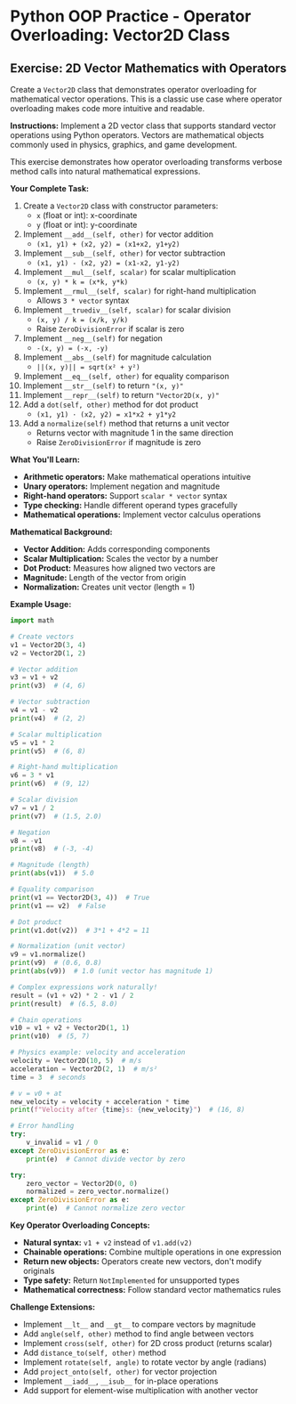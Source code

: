 # Python OOP Practice - Operator Overloading: Vector2D Class

## Exercise: 2D Vector Mathematics with Operators

Create a `Vector2D` class that demonstrates operator overloading for mathematical vector operations. This is a classic use case where operator overloading makes code more intuitive and readable.

**Instructions:**
Implement a 2D vector class that supports standard vector operations using Python operators. Vectors are mathematical objects commonly used in physics, graphics, and game development.

This exercise demonstrates how operator overloading transforms verbose method calls into natural mathematical expressions.

**Your Complete Task:**
1. Create a `Vector2D` class with constructor parameters:
   - `x` (float or int): x-coordinate
   - `y` (float or int): y-coordinate
2. Implement `__add__(self, other)` for vector addition
   - `(x1, y1) + (x2, y2) = (x1+x2, y1+y2)`
3. Implement `__sub__(self, other)` for vector subtraction
   - `(x1, y1) - (x2, y2) = (x1-x2, y1-y2)`
4. Implement `__mul__(self, scalar)` for scalar multiplication
   - `(x, y) * k = (x*k, y*k)`
5. Implement `__rmul__(self, scalar)` for right-hand multiplication
   - Allows `3 * vector` syntax
6. Implement `__truediv__(self, scalar)` for scalar division
   - `(x, y) / k = (x/k, y/k)`
   - Raise `ZeroDivisionError` if scalar is zero
7. Implement `__neg__(self)` for negation
   - `-(x, y) = (-x, -y)`
8. Implement `__abs__(self)` for magnitude calculation
   - `||(x, y)|| = sqrt(x² + y²)`
9. Implement `__eq__(self, other)` for equality comparison
10. Implement `__str__(self)` to return `"(x, y)"`
11. Implement `__repr__(self)` to return `"Vector2D(x, y)"`
12. Add a `dot(self, other)` method for dot product
    - `(x1, y1) · (x2, y2) = x1*x2 + y1*y2`
13. Add a `normalize(self)` method that returns a unit vector
    - Returns vector with magnitude 1 in the same direction
    - Raise `ZeroDivisionError` if magnitude is zero

**What You'll Learn:**
- **Arithmetic operators:** Make mathematical operations intuitive
- **Unary operators:** Implement negation and magnitude
- **Right-hand operators:** Support `scalar * vector` syntax
- **Type checking:** Handle different operand types gracefully
- **Mathematical operations:** Implement vector calculus operations

**Mathematical Background:**
- **Vector Addition:** Adds corresponding components
- **Scalar Multiplication:** Scales the vector by a number
- **Dot Product:** Measures how aligned two vectors are
- **Magnitude:** Length of the vector from origin
- **Normalization:** Creates unit vector (length = 1)

**Example Usage:**
```python
import math

# Create vectors
v1 = Vector2D(3, 4)
v2 = Vector2D(1, 2)

# Vector addition
v3 = v1 + v2
print(v3)  # (4, 6)

# Vector subtraction
v4 = v1 - v2
print(v4)  # (2, 2)

# Scalar multiplication
v5 = v1 * 2
print(v5)  # (6, 8)

# Right-hand multiplication
v6 = 3 * v1
print(v6)  # (9, 12)

# Scalar division
v7 = v1 / 2
print(v7)  # (1.5, 2.0)

# Negation
v8 = -v1
print(v8)  # (-3, -4)

# Magnitude (length)
print(abs(v1))  # 5.0

# Equality comparison
print(v1 == Vector2D(3, 4))  # True
print(v1 == v2)  # False

# Dot product
print(v1.dot(v2))  # 3*1 + 4*2 = 11

# Normalization (unit vector)
v9 = v1.normalize()
print(v9)  # (0.6, 0.8)
print(abs(v9))  # 1.0 (unit vector has magnitude 1)

# Complex expressions work naturally!
result = (v1 + v2) * 2 - v1 / 2
print(result)  # (6.5, 8.0)

# Chain operations
v10 = v1 + v2 + Vector2D(1, 1)
print(v10)  # (5, 7)

# Physics example: velocity and acceleration
velocity = Vector2D(10, 5)  # m/s
acceleration = Vector2D(2, 1)  # m/s²
time = 3  # seconds

# v = v0 + at
new_velocity = velocity + acceleration * time
print(f"Velocity after {time}s: {new_velocity}")  # (16, 8)

# Error handling
try:
    v_invalid = v1 / 0
except ZeroDivisionError as e:
    print(e)  # Cannot divide vector by zero

try:
    zero_vector = Vector2D(0, 0)
    normalized = zero_vector.normalize()
except ZeroDivisionError as e:
    print(e)  # Cannot normalize zero vector
```

**Key Operator Overloading Concepts:**
- **Natural syntax:** `v1 + v2` instead of `v1.add(v2)`
- **Chainable operations:** Combine multiple operations in one expression
- **Return new objects:** Operators create new vectors, don't modify originals
- **Type safety:** Return `NotImplemented` for unsupported types
- **Mathematical correctness:** Follow standard vector mathematics rules

**Challenge Extensions:**
- Implement `__lt__` and `__gt__` to compare vectors by magnitude
- Add `angle(self, other)` method to find angle between vectors
- Implement `cross(self, other)` for 2D cross product (returns scalar)
- Add `distance_to(self, other)` method
- Implement `rotate(self, angle)` to rotate vector by angle (radians)
- Add `project_onto(self, other)` for vector projection
- Implement `__iadd__`, `__isub__` for in-place operations
- Add support for element-wise multiplication with another vector
